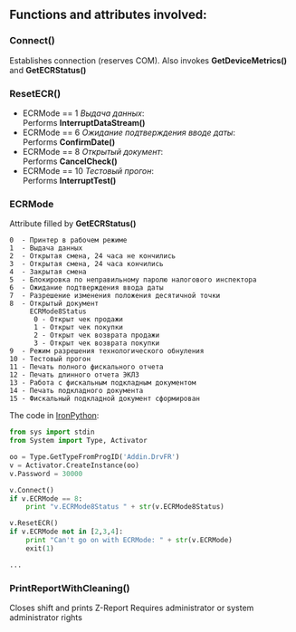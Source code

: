 ## Functions and attributes involved:

### Connect()
Establishes connection (reserves COM).
Also invokes **GetDeviceMetrics()** and **GetECRStatus()**

### ResetECR()
- ECRMode == 1 *Выдача данных*:  
    Performs **InterruptDataStream()**
- ECRMode == 6 *Ожидание подтверждения вводе даты*:  
    Performs **ConfirmDate()**
- ECRMode == 8 *Открытый документ*:  
    Performs **CancelCheck()**
- ECRMode == 10 *Тестовый прогон*:  
    Performs **InterruptTest()**

### ECRMode
Attribute filled by **GetECRStatus()**
```
0  - Принтер в рабочем режиме
1  - Выдача данных
2  - Открытая смена, 24 часа не кончились
3  - Открытая смена, 24 часа кончились
4  - Закрытая смена
5  - Блокировка по неправильному паролю налогового инспектора
6  - Ожидание подтверждения ввода даты
7  - Разрешение изменения положения десятичной точки
8  - Открытый документ
     ECRMode8Status
      0 - Открыт чек продажи
      1 - Открыт чек покупки
      2 - Открыт чек возврата продажи
      3 - Открыт чек возврата покупки
9  - Режим разрешения технологического обнуления
10 - Тестовый прогон
11 - Печать полного фискального отчета
12 - Печать длинного отчета ЭКЛЗ
13 - Работа с фискальным подкладным документом
14 - Печать подкладного документа
15 - Фискальный подкладной документ сформирован
```

The code in [IronPython](http://ironpython.net):
``` python
from sys import stdin
from System import Type, Activator

oo = Type.GetTypeFromProgID('Addin.DrvFR')
v = Activator.CreateInstance(oo)
v.Password = 30000

v.Connect()
if v.ECRMode == 8:
	print "v.ECRMode8Status " + str(v.ECRMode8Status)

v.ResetECR()
if v.ECRMode not in [2,3,4]:
	print "Can't go on with ECRMode: " + str(v.ECRMode)
	exit(1)

...
```

### PrintReportWithCleaning()
Closes shift and prints Z-Report
Requires administrator or system administrator rights

